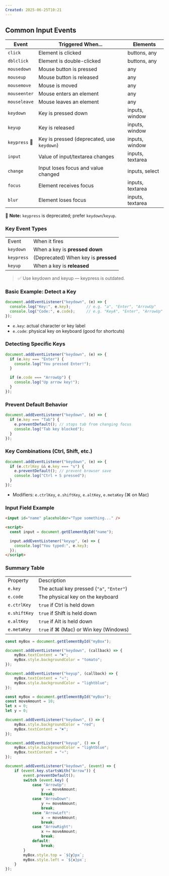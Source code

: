 ```yaml
---
Created: 2025-06-25T10:21
---
```

## Common Input Events

|Event|Triggered When...|Elements|
|---|---|---|
|`click`|Element is clicked|buttons, any|
|`dblclick`|Element is double-clicked|buttons, any|
|`mousedown`|Mouse button is pressed|any|
|`mouseup`|Mouse button is released|any|
|`mousemove`|Mouse is moved|any|
|`mouseenter`|Mouse enters an element|any|
|`mouseleave`|Mouse leaves an element|any|
|`keydown`|Key is pressed down|inputs, window|
|`keyup`|Key is released|inputs, window|
|`keypress` 🔶|Key is pressed (deprecated, use `keydown`)|inputs, window|
|`input`|Value of input/textarea changes|inputs, textarea|
|`change`|Input loses focus and value changed|inputs, select|
|`focus`|Element receives focus|inputs, textarea|
|`blur`|Element loses focus|inputs, textarea|

🔶 **Note:** `keypress` is deprecated; prefer `keydown`/`keyup`.

  

### **Key Event Types**

|   |   |
|---|---|
|Event|When it fires|
|`keydown`|When a key is **pressed down**|
|`keypress`|(Deprecated) When key is **pressed**|
|`keyup`|When a key is **released**|

> ✅ Use keydown and keyup — keypress is outdated.

  

### **Basic Example: Detect a Key**

```JavaScript
document.addEventListener("keydown", (e) => {
  console.log("Key:", e.key);       // e.g. "a", "Enter", "ArrowUp"
  console.log("Code:", e.code);     // e.g. "KeyA", "Enter", "ArrowUp"
});
```

- `e.key`: actual character or key label
- `e.code`: physical key on keyboard (good for shortcuts)

  

### **Detecting Specific Keys**

```JavaScript
document.addEventListener("keydown", (e) => {
  if (e.key === "Enter") {
    console.log("You pressed Enter!");
  }

  if (e.code === "ArrowUp") {
    console.log("Up arrow key!");
  }
});
```

  

### **Prevent Default Behavior**

```JavaScript
document.addEventListener("keydown", (e) => {
  if (e.key === "Tab") {
    e.preventDefault(); // stops tab from changing focus
    console.log("Tab key blocked");
  }
});
```

  

### **Key Combinations (Ctrl, Shift, etc.)**

```JavaScript
document.addEventListener("keydown", (e) => {
  if (e.ctrlKey && e.key === "s") {
    e.preventDefault(); // prevent browser save
    console.log("Ctrl + S pressed");
  }
});
```

- Modifiers: `e.ctrlKey`, `e.shiftKey`, `e.altKey`, `e.metaKey` (⌘ on Mac)

  

### **Input Field Example**

```HTML
<input id="name" placeholder="Type something..." />

<script>
  const input = document.getElementById("name");

  input.addEventListener("keyup", (e) => {
    console.log("You typed:", e.key);
  });
</script>
```

  

### Summary Table

|   |   |
|---|---|
|Property|Description|
|`e.key`|The actual key pressed (`"a"`, `"Enter"`)|
|`e.code`|The physical key on the keyboard|
|`e.ctrlKey`|`true` if Ctrl is held down|
|`e.shiftKey`|`true` if Shift is held down|
|`e.altKey`|`true` if Alt is held down|
|`e.metaKey`|`true` if ⌘ (Mac) or Win key (Windows)|

  

```JavaScript
const myBox = document.getElementById("myBox");

document.addEventListener("keydown", (callback) => {
    myBox.textContent = "✖️";
    myBox.style.backgroundColor = "tomato";
});

document.addEventListener("keyup", (callback) => {
    myBox.textContent = "⭐";
    myBox.style.backgroundColor = "lightblue";
});
```

  

  

```JavaScript
const myBox = document.getElementById("myBox");
const moveAmount = 10;
let x = 0;
let y = 0;

document.addEventListener("keydown", () => {
    myBox.style.backgroundColor = "red";
    myBox.textContent = "✖️";
});

document.addEventListener("keyup", () => {
    myBox.style.backgroundColor = "lightblue";
    myBox.textContent = "⭐";
});

document.addEventListener("keydown", (event) => {
    if (event.key.startsWith("Arrow")) {
        event.preventDefault();
        switch (event.key) {
            case "ArrowUp":
                y -= moveAmount;
                break;
            case "ArrowDown":
                y += moveAmount;
                break;
            case "ArrowLeft":
                x -= moveAmount;
                break;
            case "ArrowRight":
                x += moveAmount;
                break;
            default:
                break;
        }
        myBox.style.top = `${y}px`;
        myBox.style.left = `${x}px`;
    }
});
```